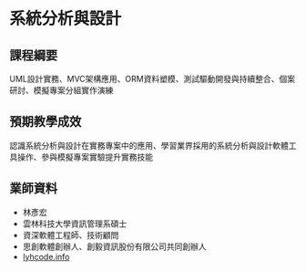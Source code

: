 # 系統分析與設計

## 課程綱要

UML設計實務、MVC架構應用、ORM資料塑模、測試驅動開發與持續整合、個案研討、模擬專案分組實作演練

## 預期教學成效

認識系統分析與設計在實務專案中的應用、學習業界採用的系統分析與設計軟體工具操作、參與模擬專案實驗提升實務技能

## 業師資料

* 林彥宏
* 雲林科技大學資訊管理系碩士
* 資深軟體工程師、技術顧問
* 思創軟體創辦人、創毅資訊股份有限公司共同創辦人
* [lyhcode.info](http://lyhcode.info)
